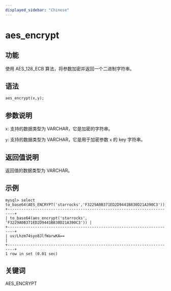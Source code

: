 ```yaml
---
displayed_sidebar: "Chinese"
---
```


# aes_encrypt

## 功能

使用 AES_128_ECB 算法，将参数加密并返回一个二进制字符串。

## 语法

```Haskell
aes_encrypt(x,y);
```

## 参数说明

`x`: 支持的数据类型为 VARCHAR，它是加密的字符串。

`y`: 支持的数据类型为 VARCHAR，它是用于加密参数 `x` 的 key 字符串。

## 返回值说明

返回值的数据类型为 VARCHAR。

## 示例

```Plain Text
mysql> select to_base64(AES_ENCRYPT('starrocks','F3229A0B371ED2D9441B830D21A390C3'));
+-------------------------------------------------------------------------+
| to_base64(aes_encrypt('starrocks', 'F3229A0B371ED2D9441B830D21A390C3')) |
+-------------------------------------------------------------------------+
| uv/Lhzm74syo8JlfWarwKA==                                                |
+-------------------------------------------------------------------------+
1 row in set (0.01 sec)
```

## 关键词

AES_ENCRYPT
